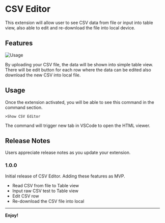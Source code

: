 # CSV Editor

This extension will allow user to see CSV data from file or input into table view, also able to edit and re-download the file into local device.

## Features

![Usage](https://s6.gifyu.com/images/bbBcc.gif)

By uploading your CSV file, the data will be shown into simple table view. There will be edit button for each row where the data can be edited also download the new CSV into local file.

## Usage

Once the extension activated, you will be able to see this command in the command section.
```
>Show CSV Editor
```
The command will trigger new tab in VSCode to open the HTML viewer.

## Release Notes

Users appreciate release notes as you update your extension.

### 1.0.0

Initial release of CSV Editor. Adding these features as MVP.
- Read CSV from file to Table view
- Input raw CSV test to Table view
- Edit CSV row
- Re-download the CSV file into local

---

**Enjoy!**
